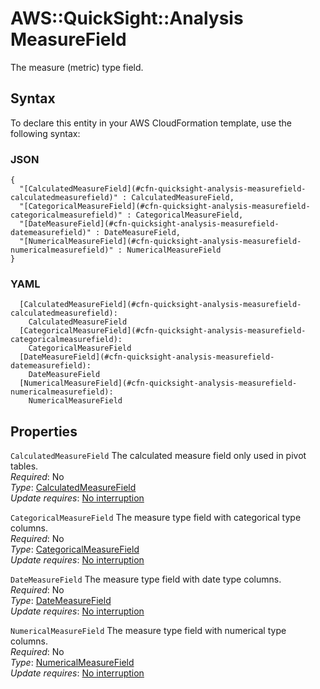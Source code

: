 # AWS::QuickSight::Analysis MeasureField<a name="aws-properties-quicksight-analysis-measurefield"></a>

The measure \(metric\) type field\.

## Syntax<a name="aws-properties-quicksight-analysis-measurefield-syntax"></a>

To declare this entity in your AWS CloudFormation template, use the following syntax:

### JSON<a name="aws-properties-quicksight-analysis-measurefield-syntax.json"></a>

```
{
  "[CalculatedMeasureField](#cfn-quicksight-analysis-measurefield-calculatedmeasurefield)" : CalculatedMeasureField,
  "[CategoricalMeasureField](#cfn-quicksight-analysis-measurefield-categoricalmeasurefield)" : CategoricalMeasureField,
  "[DateMeasureField](#cfn-quicksight-analysis-measurefield-datemeasurefield)" : DateMeasureField,
  "[NumericalMeasureField](#cfn-quicksight-analysis-measurefield-numericalmeasurefield)" : NumericalMeasureField
}
```

### YAML<a name="aws-properties-quicksight-analysis-measurefield-syntax.yaml"></a>

```
  [CalculatedMeasureField](#cfn-quicksight-analysis-measurefield-calculatedmeasurefield):
    CalculatedMeasureField
  [CategoricalMeasureField](#cfn-quicksight-analysis-measurefield-categoricalmeasurefield):
    CategoricalMeasureField
  [DateMeasureField](#cfn-quicksight-analysis-measurefield-datemeasurefield):
    DateMeasureField
  [NumericalMeasureField](#cfn-quicksight-analysis-measurefield-numericalmeasurefield):
    NumericalMeasureField
```

## Properties<a name="aws-properties-quicksight-analysis-measurefield-properties"></a>

`CalculatedMeasureField` <a name="cfn-quicksight-analysis-measurefield-calculatedmeasurefield"></a>
The calculated measure field only used in pivot tables\.  
_Required_: No  
_Type_: [CalculatedMeasureField](aws-properties-quicksight-analysis-calculatedmeasurefield.md)  
_Update requires_: [No interruption](https://docs.aws.amazon.com/AWSCloudFormation/latest/UserGuide/using-cfn-updating-stacks-update-behaviors.html#update-no-interrupt)

`CategoricalMeasureField` <a name="cfn-quicksight-analysis-measurefield-categoricalmeasurefield"></a>
The measure type field with categorical type columns\.  
_Required_: No  
_Type_: [CategoricalMeasureField](aws-properties-quicksight-analysis-categoricalmeasurefield.md)  
_Update requires_: [No interruption](https://docs.aws.amazon.com/AWSCloudFormation/latest/UserGuide/using-cfn-updating-stacks-update-behaviors.html#update-no-interrupt)

`DateMeasureField` <a name="cfn-quicksight-analysis-measurefield-datemeasurefield"></a>
The measure type field with date type columns\.  
_Required_: No  
_Type_: [DateMeasureField](aws-properties-quicksight-analysis-datemeasurefield.md)  
_Update requires_: [No interruption](https://docs.aws.amazon.com/AWSCloudFormation/latest/UserGuide/using-cfn-updating-stacks-update-behaviors.html#update-no-interrupt)

`NumericalMeasureField` <a name="cfn-quicksight-analysis-measurefield-numericalmeasurefield"></a>
The measure type field with numerical type columns\.  
_Required_: No  
_Type_: [NumericalMeasureField](aws-properties-quicksight-analysis-numericalmeasurefield.md)  
_Update requires_: [No interruption](https://docs.aws.amazon.com/AWSCloudFormation/latest/UserGuide/using-cfn-updating-stacks-update-behaviors.html#update-no-interrupt)
